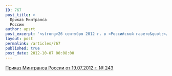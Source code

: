 ```yaml
---
ID: 767
post_title: >
  Приказ Минтранса
  России
author: apsrt
post_excerpt: '<strong>26 сентября 2012 г. в «Российской газете&quot;</strong> (№ 5894) опубликован приказ Минтранса России  от 19.07.2012 г.  № 243 «Об утверждении Порядка формирования и ведения автоматизированных централизованных баз персональных данных о пассажирах, а также предоставления содержащихся в них данных», подготовленный во исполнение статьи 11 Федерального закона «О транспортной безопасности&quot;'
layout: post
permalink: /articles/767
published: true
post_date: 2012-10-07 00:08:00
---
```

<a href="http://www.apsrt.ru/docs/u25.doc"><span style="text-decoration:underline;">Приказ Минтранса России  от 19.07.2012 г.  № 243 </span></a>